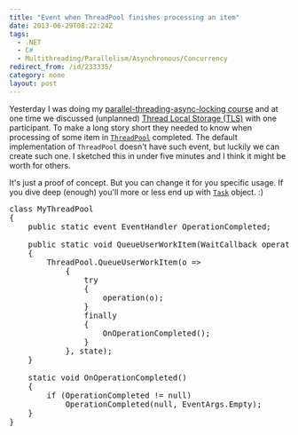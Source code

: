 ```yaml
---
title: "Event when ThreadPool finishes processing an item"
date: 2013-06-29T08:22:24Z
tags:
  - .NET
  - C#
  - Multithreading/Parallelism/Asynchronous/Concurrency
redirect_from: /id/233335/
category: none
layout: post
---
```

Yesterday I was doing my [parallel-threading-async-locking course][1] and at one time we discussed (unplanned) [Thread Local Storage (TLS)][2] with one participant. To make a long story short they needed to know when processing of some item in [`ThreadPool`][3] completed. The default implementation of `ThreadPool` doesn't have such event, but luckily we can create such one. I sketched this in under five minutes and I think it might be worth for others.

<!-- excerpt -->

It's just a proof of concept. But you can change it for you specific usage. If you dive deep (enough) you'll more or less end up with [`Task`][4] object. :)

<pre class="brush:csharp">
class MyThreadPool
{
	public static event EventHandler OperationCompleted;

	public static void QueueUserWorkItem(WaitCallback operation, object state)
	{
		ThreadPool.QueueUserWorkItem(o =&gt;
			{
				try
				{
					operation(o);
				}
				finally
				{
					OnOperationCompleted();
				}
			}, state);
	}

	static void OnOperationCompleted()
	{
		if (OperationCompleted != null)
			OperationCompleted(null, EventArgs.Empty);
	}
}
</pre>

[1]: http://www.x2develop.com/
[2]: http://en.wikipedia.org/wiki/Thread-local_storage
[3]: http://msdn.microsoft.com/en-us/library/System.Threading.ThreadPool.aspx
[4]: http://msdn.microsoft.com/en-us/library/system.threading.tasks.task.aspx